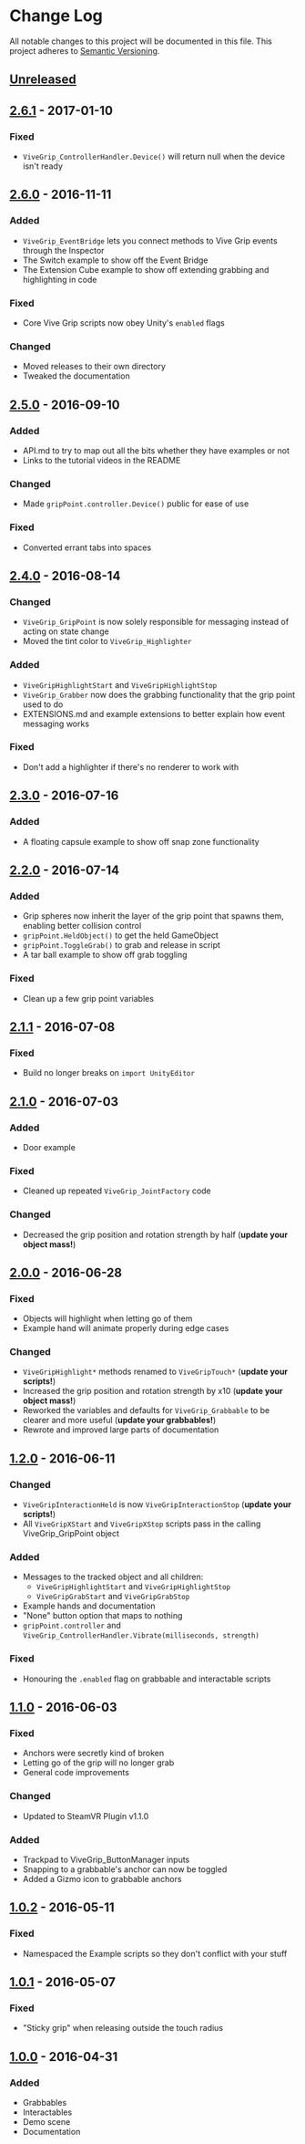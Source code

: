 # Change Log
All notable changes to this project will be documented in this file.
This project adheres to [Semantic Versioning](http://semver.org/).

## [Unreleased]

## [2.6.1] - 2017-01-10
### Fixed
- `ViveGrip_ControllerHandler.Device()` will return null when the device isn't ready

## [2.6.0] - 2016-11-11
### Added
- `ViveGrip_EventBridge` lets you connect methods to Vive Grip events through the Inspector
- The Switch example to show off the Event Bridge
- The Extension Cube example to show off extending grabbing and highlighting in code
### Fixed
- Core Vive Grip scripts now obey Unity's `enabled` flags
### Changed
- Moved releases to their own directory
- Tweaked the documentation

## [2.5.0] - 2016-09-10
### Added
- API.md to try to map out all the bits whether they have examples or not
- Links to the tutorial videos in the README

### Changed
- Made `gripPoint.controller.Device()` public for ease of use

### Fixed
- Converted errant tabs into spaces

## [2.4.0] - 2016-08-14
### Changed
- `ViveGrip_GripPoint` is now solely responsible for messaging instead of acting on state change
- Moved the tint color to `ViveGrip_Highlighter`

### Added
- `ViveGripHighlightStart` and `ViveGripHighlightStop`
- `ViveGrip_Grabber` now does the grabbing functionality that the grip point used to do
- EXTENSIONS.md and example extensions to better explain how event messaging works

### Fixed
- Don't add a highlighter if there's no renderer to work with

## [2.3.0] - 2016-07-16
### Added
- A floating capsule example to show off snap zone functionality

## [2.2.0] - 2016-07-14
### Added
- Grip spheres now inherit the layer of the grip point that spawns them, enabling better collision control
- `gripPoint.HeldObject()` to get the held GameObject
- `gripPoint.ToggleGrab()` to grab and release in script
- A tar ball example to show off grab toggling

### Fixed
- Clean up a few grip point variables

## [2.1.1] - 2016-07-08
### Fixed
- Build no longer breaks on `import UnityEditor`

## [2.1.0] - 2016-07-03
### Added
- Door example

### Fixed
- Cleaned up repeated `ViveGrip_JointFactory` code

### Changed
- Decreased the grip position and rotation strength by half (**update your object mass!**)

## [2.0.0] - 2016-06-28
### Fixed
- Objects will highlight when letting go of them
- Example hand will animate properly during edge cases

### Changed
- `ViveGripHighlight*` methods renamed to `ViveGripTouch*` (**update your scripts!**)
- Increased the grip position and rotation strength by x10 (**update your object mass!**)
- Reworked the variables and defaults for `ViveGrip_Grabbable` to be clearer and more useful (**update your grabbables!**)
- Rewrote and improved large parts of documentation

## [1.2.0] - 2016-06-11
### Changed
- `ViveGripInteractionHeld` is now `ViveGripInteractionStop` (**update your scripts!**)
- All `ViveGripXStart` and `ViveGripXStop` scripts pass in the calling ViveGrip_GripPoint object

### Added
- Messages to the tracked object and all children:
  - `ViveGripHighlightStart` and `ViveGripHighlightStop`
  - `ViveGripGrabStart` and `ViveGripGrabStop`
- Example hands and documentation
- "None" button option that maps to nothing
- `gripPoint.controller` and `ViveGrip_ControllerHandler.Vibrate(milliseconds, strength)`

### Fixed
- Honouring the `.enabled` flag on grabbable and interactable scripts

## [1.1.0] - 2016-06-03
### Fixed
- Anchors were secretly kind of broken
- Letting go of the grip will no longer grab
- General code improvements

### Changed
- Updated to SteamVR Plugin v1.1.0

### Added
- Trackpad to ViveGrip_ButtonManager inputs
- Snapping to a grabbable's anchor can now be toggled
- Added a Gizmo icon to grabbable anchors

## [1.0.2] - 2016-05-11
### Fixed
- Namespaced the Example scripts so they don't conflict with your stuff

## [1.0.1] - 2016-05-07
### Fixed
- "Sticky grip" when releasing outside the touch radius

## [1.0.0] - 2016-04-31
### Added
- Grabbables
- Interactables
- Demo scene
- Documentation

[Unreleased]: https://github.com/JScott/ViveGrip/compare/v2.6.1...HEAD
[2.6.1]: https://github.com/JScott/ViveGrip/compare/v2.6.0...v2.6.1
[2.6.0]: https://github.com/JScott/ViveGrip/compare/v2.5.0...v2.6.0
[2.5.0]: https://github.com/JScott/ViveGrip/compare/v2.4.0...v2.5.0
[2.4.0]: https://github.com/JScott/ViveGrip/compare/v2.3.0...v2.4.0
[2.3.0]: https://github.com/JScott/ViveGrip/compare/v2.2.0...v2.3.0
[2.2.0]: https://github.com/JScott/ViveGrip/compare/v2.1.1...v2.2.0
[2.1.1]: https://github.com/JScott/ViveGrip/compare/v2.1.0...v2.1.1
[2.1.0]: https://github.com/JScott/ViveGrip/compare/v2.0.0...v2.1.0
[2.0.0]: https://github.com/JScott/ViveGrip/compare/v1.2.0...v2.0.0
[1.2.0]: https://github.com/JScott/ViveGrip/compare/v1.1.0...v1.2.0
[1.1.0]: https://github.com/JScott/ViveGrip/compare/v1.0.2...v1.1.0
[1.0.2]: https://github.com/JScott/ViveGrip/compare/v1.0.1...v1.0.2
[1.0.1]: https://github.com/JScott/ViveGrip/compare/v1.0.0...v1.0.1
[1.0.0]: https://github.com/JScott/ViveGrip/compare/initial...v1.0.0
